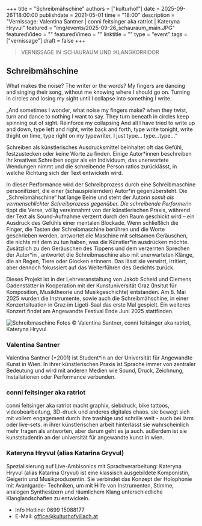 +++
title = "Schreibmähschine"
authors = ["kulturhof"]
date = 2025-09-26T18:00:00
publishdate = 2021-05-01
time = "18:00"
description = "Vernissage: Valentina Santner | conni feitsinger aka ratriot | Kateryna Hryvul"
featured = "img/events/2025-09-26_schauraum_main.JPG"
featuredVideo = ""
featuredVimeo = ""
linktitle = ""
type = "event"
tags = ["vernissage"]
draft = false
+++

> VERNISSAGE IN :SCHAURAUM UND :KLANGKORRIDOR

## Schreibmähschine

What makes the noise? The writer or the words? My fingers are dancing and singing their song,
without me knowing where I should go on. Turning in circles and losing my sight until I collapse
into something I write.

„And sometimes I wonder, what noise my fingers make?
when they twist,
turn and dance
to nothing I want to say.
They turn beneath in circles
keep spinning out of sight.
Reinforce my collapsing
And all I have tried to write
up and down,
type
left and right,
write
back and forth,
type write
tonight,
write
thight on time,
type
right on my
typewriter,
I just
type... type...type...“

Schreiben als künstlerisches Ausdrucksmittel beinhaltet oft das Gefühl, festzustecken oder keine Worte zu finden. Einige Autor\*innen beschreiben ihr kreatives Schreiben sogar als ein Individuum, das unerwartete Wendungen nimmt und die schreibende Person ratlos zurücklässt, in welche Richtung sich der Text entwickeln wird.

In dieser Performance wird der Schreibprozess durch eine Schreibmaschine personifiziert, die einer (schauspielernden) Autor\*in gegenübersteht. Die „Schreibmähschine“ hat lange Beine und steht der Autor*in somit als vermenschlichter Schreibprozess gegenüber. Die schreibende Performer*in tippt die Verse, völlig vereinnahmt von der künstlerischen Praxis, während der Text als Sound-Aufnahme verzerrt durch den Raum geschickt wird – ein Ausdruck des Gefühls einer mentalen Blockade. Wenn schließlich die Finger, die Tasten der Schreibmaschine berühren und die Worte geschrieben werden, antwortet die Maschine mit seltsamen Geräuschen, die nichts mit dem zu tun haben, was die Künstler*in ausdrücken möchte. Zusätzlich zu den Geräuschen des Tippens und dem verzerrten Sprechen der Autor\*in , antwortet die Schreibmaschine also mit unerwarteten Klänge, die an Regen, Tiere oder Glocken erinnern. Das lässt sie verwirrt, irritiert, aber dennoch fokussiert auf das Weiterführen des Gedichts zurück.

Dieses Projekt ist in der Lehrveranstaltung von Jakob Scheid und Clemens Gadenstätter in Kooperation mit der Kunstuniversität Graz (Insitut für Komposition, Musiktheorie und Musikgeschichte) entstanden. Am 8. Mai 2025 wurden die Instrumente, sowie auch die Schreibmähschine, in einer Konzertsituation in Graz im Ligeti-Saal das erste Mal gespielt. Ein weiteres Konzert findet am Angewandte Festival Ende Juni 2025 stattfinden.

![Schreibmaschine](/img/events/2025-09-26_schauraum.JPG)
Fotos © Valentina Santner, conni feitsinger aka ratriot, Kateryna Hryvul

### Valentina Santner
Valentina Santner (\*2001) ist Student\*in an der Universität für Angewandte Kunst in Wien. In ihrer künstlerischen Praxis ist Sprache immer von zentraler
Bedeutung und wird mit anderen Medien wie Sound, Druck, Zeichnung, Installationen oder Performance verbunden.

### conni feitsinger aka ratriot
conni feitsinger aka ratriot macht graphix, siebdruck, bike tattoos, videobearbeitung, 3D-druck und anderes digitales chaos. sie
bewegt sich mit vollem engagement durch ihre trashige und schrille welt - auch bei lärm oder live-sets. in ihrer künstlerischen arbeit hinterlässt sie wahrscheinlich mehr fragen als antworten, aber
darum geht es ja auch. außerdem ist sie kunststudentin an der universität für angewandte kunst in wien.

### Kateryna Hryvul (alias Katarina Gryvul)
Spezialisierung auf Live-Ambisonics mit Sprachverarbeitung: Kateryna Hryvul (alias Katarina Gryvul) ist eine klassisch
ausgebildete Komponistin, Geigerin und Musikproduzentin. Sie verbindet das Konzept der Holophonie mit Avantgarde-
Techniken, um mit Hilfe von Instrumenten, Stimme, analogen Synthesizern und räumlichem Klang unterschiedliche Klanglandschaften zu entwickeln.

- Info Hotline: 0699 15088177 
- E-Mail: office@kulturhofvillach.at
